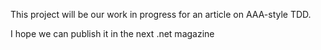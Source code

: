 This project will be our work in progress for an article on AAA-style TDD.

I hope we can publish it in the next .net magazine